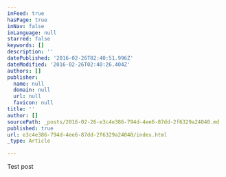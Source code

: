 ```yaml
---
inFeed: true
hasPage: true
inNav: false
inLanguage: null
starred: false
keywords: []
description: ''
datePublished: '2016-02-26T02:40:51.996Z'
dateModified: '2016-02-26T02:40:26.404Z'
authors: []
publisher:
  name: null
  domain: null
  url: null
  favicon: null
title: ''
author: []
sourcePath: _posts/2016-02-26-e3c4e386-794d-4ee6-87dd-2f6329a24040.md
published: true
url: e3c4e386-794d-4ee6-87dd-2f6329a24040/index.html
_type: Article

---
```

Test post